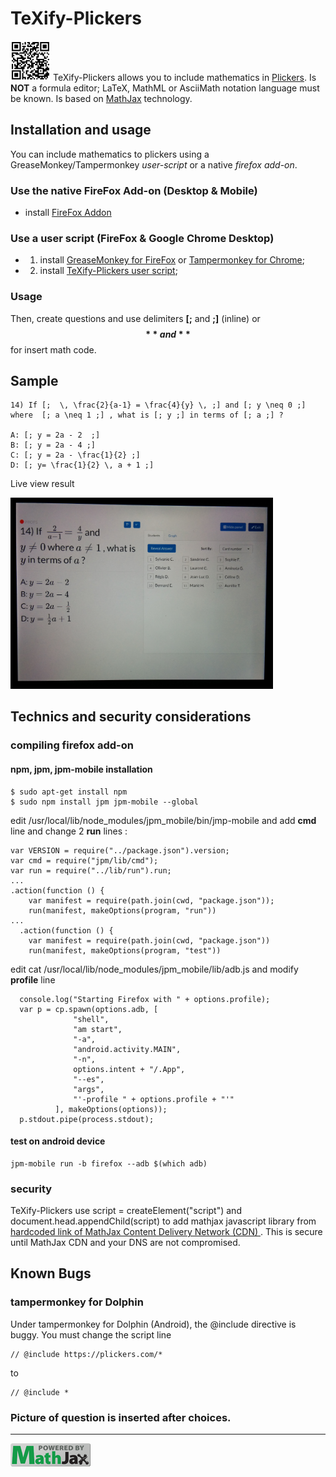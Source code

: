 # TeXify-Plickers
<img src="LOGO.png" width="64"> TeXify-Plickers allows you to include mathematics in [Plickers](https://plickers.com). Is **NOT** a formula editor; LaTeX, MathML or AsciiMath notation language must be known. Is based on [MathJax](https://www.mathjax.org/) technology.

## Installation and usage

You can include mathematics to plickers using a GreaseMonkey/Tampermonkey _user-script_ or a native _firefox add-on_.

### Use the native FireFox Add-on (Desktop & Mobile)

* install [FireFox Addon](https://github.com/obook/TeXify-Plickers/blob/master/texifyplickers-0.0.9-an+fx.xpi?raw=true)

### Use a user script (FireFox & Google Chrome Desktop)

* 1) install [GreaseMonkey for FireFox](https://addons.mozilla.org/fr/firefox/addon/greasemonkey/) or [Tampermonkey for Chrome](https://chrome.google.com/webstore/detail/tampermonkey/dhdgffkkebhmkfjojejmpbldmpobfkfo);
* 2) install [TeXify-Plickers user script](https://raw.githubusercontent.com/obook/TeXify-Plickers/master/user-script/TeXify-Plickers.user.js);

### Usage
Then, create questions and use delimiters **[;** and **;]** (inline) or **$$** and **$$** for insert math code.

## Sample
```
14) If [;  \, \frac{2}{a-1} = \frac{4}{y} \, ;] and [; y \neq 0 ;] where  [; a \neq 1 ;] , what is [; y ;] in terms of [; a ;] ?

A: [; y = 2a - 2  ;]
B: [; y = 2a - 4 ;]
C: [; y = 2a - \frac{1}{2} ;]
D: [; y= \frac{1}{2} \, a + 1 ;]
```

Live view result

<img src="screen-view.png" width="420">

## Technics and security considerations

### compiling firefox add-on

#### npm, jpm, jpm-mobile installation
```
$ sudo apt-get install npm
$ sudo npm install jpm jpm-mobile --global
```
edit /usr/local/lib/node\_modules/jpm\_mobile/bin/jmp-mobile and add **cmd** line and change 2 **run** lines :
```
var VERSION = require("../package.json").version;
var cmd = require("jpm/lib/cmd");
var run = require("../lib/run").run;
...
.action(function () {
    var manifest = require(path.join(cwd, "package.json"));
    run(manifest, makeOptions(program, "run"))
...
  .action(function () {
    var manifest = require(path.join(cwd, "package.json"))
    run(manifest, makeOptions(program, "test"))
```
edit cat /usr/local/lib/node\_modules/jpm\_mobile/lib/adb.js and modify **profile** line

```
  console.log("Starting Firefox with " + options.profile);
  var p = cp.spawn(options.adb, [
              "shell",
              "am start",
              "-a",
              "android.activity.MAIN",
              "-n",
              options.intent + "/.App",
              "--es",
              "args",
              "'-profile " + options.profile + "'"
          ], makeOptions(options));
  p.stdout.pipe(process.stdout);
```

#### test on android device
```
jpm-mobile run -b firefox --adb $(which adb)
```

### security
TeXify-Plickers use script = createElement("script") and document.head.appendChild(script) to add mathjax javascript library from [hardcoded link of MathJax Content Delivery Network (CDN) ](https://cdn.mathjax.org/mathjax/latest/MathJax.js?config=TeX-MML-AM_CHTML). This is secure until MathJax CDN and your DNS are not compromised.

## Known Bugs

### tampermonkey for Dolphin

Under tampermonkey for Dolphin (Android), the @include directive is buggy. You must change the script line

```
// @include https://plickers.com/*
```
to

```
// @include *
```

### Picture of question is inserted after choices.

*************************************************************************************************************
<img src="badge.gif" width="128">

